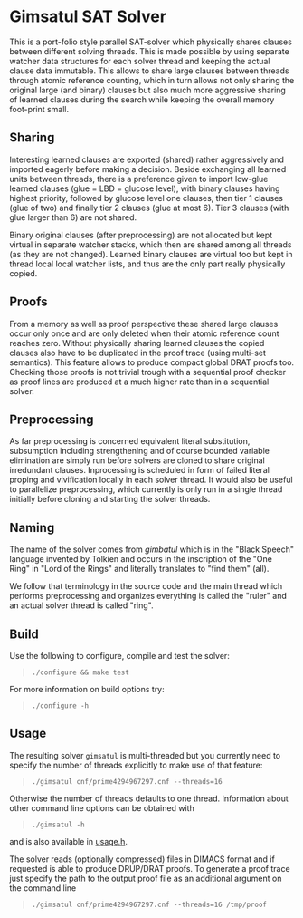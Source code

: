 # Gimsatul SAT Solver

This is a port-folio style parallel SAT-solver which physically shares
clauses between different solving threads.  This is made possible by using
separate watcher data structures for each solver thread and keeping the
actual clause data immutable.  This allows to share large clauses between
threads through atomic reference counting, which in turn allows not only
sharing the original large (and binary) clauses but also much more
aggressive sharing of learned clauses during the search while keeping the
overall memory foot-print small.

## Sharing

Interesting learned clauses are exported (shared) rather aggressively and
imported eagerly before making a decision.  Beside exchanging all learned
units between threads, there is a preference given to import low-glue
learned clauses (glue = LBD = glucose level), with binary clauses having
highest priority, followed by glucose level one clauses, then tier 1 clauses
(glue of two) and finally tier 2 clauses (glue at most 6).  Tier 3 clauses
(with glue larger than 6) are not shared.

Binary original clauses (after preprocessing) are not allocated but kept
virtual in separate watcher stacks, which then are shared among all threads
(as they are not changed).  Learned binary clauses are virtual too but
kept in thread local local watcher lists, and thus are the only part
really physically copied.

## Proofs

From a memory as well as proof perspective these shared large clauses occur
only once and are only deleted when their atomic reference count reaches
zero.  Without physically sharing learned clauses the copied clauses also
have to be duplicated in the proof trace (using multi-set semantics).  This
feature allows to produce compact global DRAT proofs too.  Checking those
proofs is not trivial trough with a sequential proof checker as proof lines
are produced at a much higher rate than in a sequential solver.

## Preprocessing

As far preprocessing is concerned equivalent literal substitution,
subsumption including strengthening and of course bounded variable
elimination are simply run before solvers are cloned to share original
irredundant clauses.  Inprocessing is scheduled in form of failed literal
proping and vivification locally in each solver thread.  It would also be
useful to parallelize preprocessing, which currently is only run in a single
thread initially before cloning and starting the solver threads.

## Naming

The name of the solver comes from *gimbatul* which is in the "Black Speech"
language invented by Tolkien and occurs in the inscription of the "One Ring"
in "Lord of the Rings" and literally translates to "find them" (all).

We follow that terminology in the source code and the main thread which
performs preprocessing and organizes everything is called the "ruler" and
an actual solver thread is called "ring".

## Build

Use the following to configure, compile and test the solver:

> `./configure && make test`

For more information on build options try:

> `./configure -h`

## Usage

The resulting solver `gimsatul` is multi-threaded but you currently
need to specify the number of threads explicitly to make use of that
feature:

> `./gimsatul cnf/prime4294967297.cnf --threads=16`

Otherwise the number of threads defaults to one thread.  Information about
other command line options can be obtained with

> `./gimsatul -h`

and is also available in [usage.h](usage.h).

The solver reads (optionally compressed) files in DIMACS format
and if requested is able to produce DRUP/DRAT proofs. To generate a
proof trace just specify the path to the output proof file
as an additional argument on the command line

> `./gimsatul cnf/prime4294967297.cnf --threads=16 /tmp/proof`
